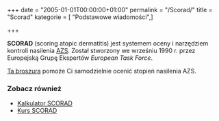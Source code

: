 +++
date = "2005-01-01T00:00:00+01:00"
permalink = "/Scorad/"
title = "Scorad"
kategorie = [ "Podstawowe wiadomości",]

+++

**SCORAD** (scoring atopic dermatitis) jest systemem oceny i narzędziem kontroli
nasilenia [AZS](/atopedia/AZS "wikilink"). Został stworzony we wrześniu 1990 r.
przez Europejską Grupę Ekspertów *European Task Force*.

[Ta
broszura](http://www.fondation-dermatite-atopique.org/sites/default/files/polonaisPo-Scorad.pdf)
pomoże Ci samodzielnie ocenić stopień nasilenia AZS.

### Zobacz również

-   [Kalkulator SCORAD](http://adserver.sante.univ-nantes.fr/Compute.html)
-   [Kurs SCORAD](http://adserver.sante.univ-nantes.fr/Scorad_Course/Course.html)
